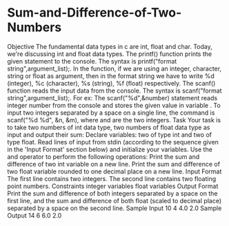 # Sum-and-Difference-of-Two-Numbers
Objective  The fundamental data types in c are int, float and char. Today, we're discussing int and float data types.  The printf() function prints the given statement to the console. The syntax is printf("format string",argument_list);. In the function, if we are using an integer, character, string or float as argument, then in the format string we have to write %d (integer), %c (character), %s (string), %f (float) respectively.  The scanf() function reads the input data from the console. The syntax is scanf("format string",argument_list);. For ex: The scanf("%d",&amp;number) statement reads integer number from the console and stores the given value in variable .  To input two integers separated by a space on a single line, the command is scanf("%d %d", &amp;n, &amp;m), where  and  are the two integers.  Task  Your task is to take two numbers of int data type, two numbers of float data type as input and output their sum:  Declare  variables: two of type int and two of type float. Read  lines of input from stdin (according to the sequence given in the 'Input Format' section below) and initialize your  variables. Use the  and  operator to perform the following operations: Print the sum and difference of two int variable on a new line. Print the sum and difference of two float variable rounded to one decimal place on a new line. Input Format  The first line contains two integers. The second line contains two floating point numbers.  Constraints   integer variables   float variables  Output Format  Print the sum and difference of both integers separated by a space on the first line, and the sum and difference of both float (scaled to  decimal place) separated by a space on the second line.  Sample Input  10 4 4.0 2.0 Sample Output  14 6 6.0 2.0
